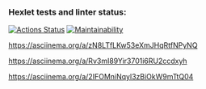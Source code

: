 ### Hexlet tests and linter status:
[![Actions Status](https://github.com/MikeDruzhin/frontend-project-44/actions/workflows/hexlet-check.yml/badge.svg)](https://github.com/MikeDruzhin/frontend-project-44/actions)
[![Maintainability](https://api.codeclimate.com/v1/badges/a5f6745d6a1d6a86fce5/maintainability)](https://codeclimate.com/github/MikeDruzhin/frontend-project-44/maintainability)

https://asciinema.org/a/zN8LTfLKw53eXmJHqRtfNPyNQ

https://asciinema.org/a/Rv3mI89Yir3701i6RU2ccdxyh

https://asciinema.org/a/2IFOMniNqyl3zBiOkW9mTtQ04
